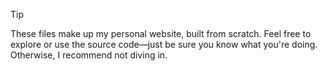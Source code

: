 > [!TIP]
> These files make up my personal website, built from scratch. Feel free to explore or use the source code—just be sure you know what you're doing. Otherwise, I recommend not diving in.
